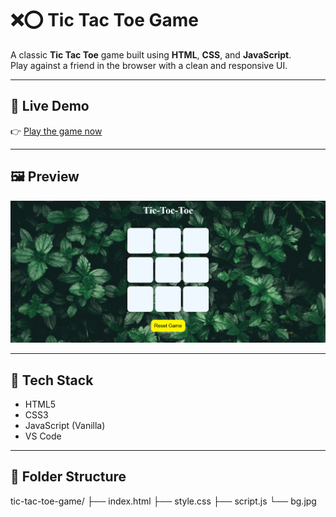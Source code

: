 # ❌⭕ Tic Tac Toe Game

A classic **Tic Tac Toe** game built using **HTML**, **CSS**, and **JavaScript**.  
Play against a friend in the browser with a clean and responsive UI.

---

## 🔗 Live Demo

👉 [Play the game now](https://hemanth-361.github.io/tic-tac-toe-game/)

---

## 🖼️ Preview

![Tic Tac Toe Screenshot](Screenshot.png) <!-- Replace or rename with your actual screenshot -->

---

## 🧰 Tech Stack

- HTML5
- CSS3
- JavaScript (Vanilla)
- VS Code

---

## 📁 Folder Structure

tic-tac-toe-game/
├── index.html
├── style.css
├── script.js
└── bg.jpg


